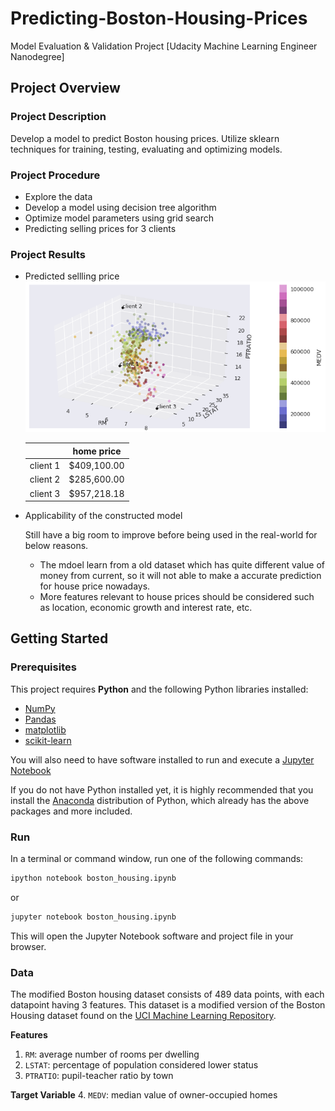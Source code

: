 # Predicting-Boston-Housing-Prices
Model Evaluation & Validation Project [Udacity Machine Learning Engineer Nanodegree]

## Project Overview
### Project Description
Develop a model to predict Boston housing prices. Utilize sklearn techniques for training, testing, evaluating and optimizing models.

### Project Procedure
- Explore the data
- Develop a model using decision tree algorithm
- Optimize model parameters using grid search
- Predicting selling prices for 3 clients

### Project Results
- Predicted sellling price
  <img src="prediction_house_price.png">

  |  | home price | 
  | :---:   | :-: | 
  | client 1 | $409,100.00 |
  | client 2 | $285,600.00 |
  | client 3 | $957,218.18 |

- Applicability of the constructed model

  Still have a big room to improve before being used in the real-world for below reasons.
  - The mdoel learn from a old dataset which has quite different value of money from current, so it will not able to make a accurate prediction for house price nowadays.
  - More features relevant to house prices should be considered such as location, economic growth and interest rate, etc.


## Getting Started
### Prerequisites

This project requires **Python** and the following Python libraries installed:

- [NumPy](http://www.numpy.org/)
- [Pandas](http://pandas.pydata.org/)
- [matplotlib](http://matplotlib.org/)
- [scikit-learn](http://scikit-learn.org/stable/)

You will also need to have software installed to run and execute a [Jupyter Notebook](http://ipython.org/notebook.html)

If you do not have Python installed yet, it is highly recommended that you install the [Anaconda](http://continuum.io/downloads) distribution of Python, which already has the above packages and more included. 

### Run

In a terminal or command window, run one of the following commands:

```bash
ipython notebook boston_housing.ipynb
```  
or
```bash
jupyter notebook boston_housing.ipynb
```

This will open the Jupyter Notebook software and project file in your browser.

### Data

The modified Boston housing dataset consists of 489 data points, with each datapoint having 3 features. This dataset is a modified version of the Boston Housing dataset found on the [UCI Machine Learning Repository](https://archive.ics.uci.edu/ml/datasets/Housing).

**Features**
1.  `RM`: average number of rooms per dwelling
2. `LSTAT`: percentage of population considered lower status
3. `PTRATIO`: pupil-teacher ratio by town

**Target Variable**
4. `MEDV`: median value of owner-occupied homes
